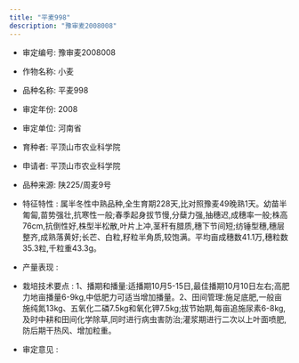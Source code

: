 ```yaml
---
title: "平麦998"
description: "豫审麦2008008"
---
```

* 审定编号:  豫审麦2008008

*  作物名称:  小麦

*  品种名称:  平麦998

*  审定年份:  2008

*  审定单位:  河南省

* 育种者:  平顶山市农业科学院

*  申请者:  平顶山市农业科学院

*  品种来源:  陕225/周麦9号

*  特征特性 : 
属半冬性中熟品种,全生育期228天,比对照豫麦49晚熟1天。幼苗半匍匐,苗势强壮,抗寒性一般;春季起身拔节慢,分蘖力强,抽穗迟,成穗率一般;株高76cm,抗倒性好,株型半松散,叶片上冲,茎秆有腊质,穗下节间短;纺锤型穗,穗层整齐,成熟落黄好;长芒、白粒,籽粒半角质,较饱满。平均亩成穗数41.1万,穗粒数35.3粒,千粒重43.3g。
 
*  产量表现 : 


*  栽培技术要点 : 
1、播期和播量:适播期10月5-15日,最佳播期10月10日左右;高肥力地亩播量6-9kg,中低肥力可适当增加播量。2、田间管理:施足底肥,一般亩施纯氮13kg、五氧化二磷7.5kg和氧化钾7.5kg;拔节始期,每亩追施尿素6-8kg,及时中耕和田间化学除草,同时进行病虫害防治;灌浆期进行二次以上叶面喷肥,防后期干热风、增加粒重。

*  审定意见 : 

